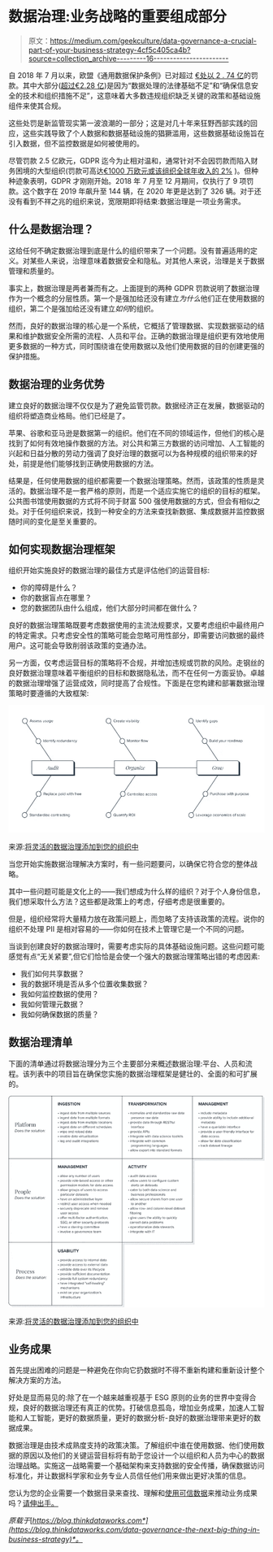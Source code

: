 # 数据治理:业务战略的重要组成部分

> 原文：<https://medium.com/geekculture/data-governance-a-crucial-part-of-your-business-strategy-4cf5c405ca4b?source=collection_archive---------16----------------------->

自 2018 年 7 月以来，欧盟《通用数据保护条例》已对超过 [€处以 2 . 74 亿](https://www.enforcementtracker.com/?insights)的罚款。其中大部分([超过€2.28 亿](https://www.enforcementtracker.com/?insights))是因为“数据处理的法律基础不足”和“确保信息安全的技术和组织措施不足”，这意味着大多数违规组织缺乏关键的政策和基础设施组件来使其合规。

这些处罚是新监管现实第一波浪潮的一部分；这是对几十年来狂野西部实践的回应，这些实践导致了个人数据和数据基础设施的猖獗滥用，这些数据基础设施旨在引入数据，但不监控数据是如何被使用的。

尽管罚款 2.5 亿欧元，GDPR 迄今为止相对温和，通常针对不会因罚款而陷入财务困境的大型组织(罚款可高达[€1000 万欧元或该组织全球年收入的 2%](https://www.enforcementtracker.com/?insights) )。但种种迹象表明，GDPR 才刚刚开始。2018 年 7 月至 12 月期间，仅执行了 9 项罚款。这个数字在 2019 年飙升至 144 辆，在 2020 年更是达到了 326 辆。对于还没有看到不祥之兆的组织来说，宽限期即将结束:数据治理是一项业务需求。

## 什么是数据治理？

这给任何不确定数据治理到底是什么的组织带来了一个问题。没有普遍适用的定义。对某些人来说，治理意味着数据安全和隐私。对其他人来说，治理是关于数据管理和质量的。

事实上，数据治理是两者兼而有之。上面提到的两种 GDPR 罚款说明了数据治理作为一个概念的分层性质。第一个是强加给还没有建立*为什么*他们正在使用数据的组织，第二个是强加给还没有建立*如何*的组织。

然而，良好的数据治理的核心是一个系统，它概括了管理数据、实现数据驱动的结果和维护数据安全所需的流程、人员和平台。正确的数据治理是组织更有效地使用更多数据的一种方式，同时围绕谁在使用数据以及他们使用数据的目的创建更强的保护措施。

## 数据治理的业务优势

建立良好的数据治理不仅仅是为了避免监管罚款。数据经济正在发展，数据驱动的组织将塑造商业格局。他们已经是了。

苹果、谷歌和亚马逊是数据第一的组织。他们在不同的领域运作，但他们的核心是找到了如何有效地操作数据的方法。对公共和第三方数据的访问增加、人工智能的兴起和日益分散的劳动力强调了良好治理的数据可以为各种规模的组织带来的好处，前提是他们能够找到正确使用数据的方法。

结果是，任何使用数据的组织都需要一个数据治理策略。然而，该政策的性质是灵活的。数据治理不是一套严格的原则，而是一个适应实施它的组织的目标的框架。公共图书馆使用数据的方式将不同于财富 500 强使用数据的方式，但会有相似之处。对于任何组织来说，找到一种安全的方法来查找新数据、集成数据并监控数据随时间的变化是至关重要的。

## 如何实现数据治理框架

组织开始实施良好的数据治理的最佳方式是评估他们的运营目标:

*   你的障碍是什么？
*   你的数据盲点在哪里？
*   您的数据团队由什么组成，他们大部分时间都在做什么？

良好的数据治理策略既要考虑数据使用的主流法规要求，又要考虑组织中最终用户的特定需求。只考虑安全性的策略可能会忽略可用性部分，即需要访问数据的最终用户。这可能会导致削弱该政策的变通办法。

另一方面，仅考虑运营目标的策略将不合规，并增加违规或罚款的风险。走钢丝的良好数据治理意味着平衡组织的目标和数据隐私法，而不在任何一方面妥协。卓越的数据治理增强了运营成效，同时提高了合规性。下面是在您构建和部署数据治理策略时要遵循的大致框架:

![](img/308b39b126bf14a667bcd28e453483e7.png)

来源:[将灵活的数据治理添加到您的组织中](https://www.thinkdataworks.com/add-flexible-data-governance-into-your-organization)

当您开始实施数据治理解决方案时，有一些问题要问，以确保它符合您的整体战略。

其中一些问题可能是文化上的——我们想成为什么样的组织？对于个人身份信息，我们想采取什么方法？这些都是政策上的考虑，仔细考虑是很重要的。

但是，组织经常将大量精力放在政策问题上，而忽略了支持该政策的流程。说你的组织不处理 PII 是相对容易的——你如何在技术上管理它是一个不同的问题。

当谈到创建良好的数据治理时，需要考虑实际的具体基础设施问题。这些问题可能感觉有点“无关紧要”,但它们恰恰是会使一个强大的数据治理策略出错的考虑因素:

*   我们如何共享数据？
*   我的数据环境是否从多个位置收集数据？
*   我如何监控数据的使用？
*   我如何管理元数据？
*   我如何确保数据的质量？

## 数据治理清单

下面的清单通过将数据治理分为三个主要部分来概述数据治理:平台、人员和流程。该列表中的项目旨在确保您实施的数据治理框架是健壮的、全面的和可扩展的。

![](img/f250a1ebf8cebbedbf548c584f624073.png)

来源:[将灵活的数据治理添加到您的组织中](https://www.thinkdataworks.com/add-flexible-data-governance-into-your-organization)

## 业务成果

首先提出困难的问题是一种避免在你向它扔数据时不得不重新构建和重新设计整个解决方案的方法。

好处是显而易见的:除了在一个越来越重视基于 ESG 原则的业务的世界中变得合规，良好的数据治理还有真正的优势。打破信息孤岛，增加业务成果，加速人工智能和人工智能，更好的数据质量，更好的数据分析-良好的数据治理带来更好的数据成果。

数据治理是由技术成熟度支持的政策决策。了解组织中谁在使用数据、他们使用数据的原因以及他们的关键运营目标将有助于您设计一个以组织和人员为中心的数据治理战略。实施这一战略需要一个基础架构来支持数据的安全传播，确保数据访问标准化，并让数据科学家和业务专业人员信任他们用来做出更好决策的信息。

您认为您的企业需要一个数据目录来查找、理解和[使用可信数据](https://marketplace.namara.io/)来推动业务成果吗？[请伸出手。](https://meetings.hubspot.com/eugene)

*原载于*[*https://blog.thinkdataworks.com*](https://blog.thinkdataworks.com/data-governance-the-next-big-thing-in-business-strategy)*。*